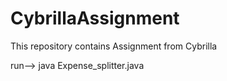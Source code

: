 # CybrillaAssignment
This repository contains Assignment from Cybrilla

run-->
java Expense_splitter.java
